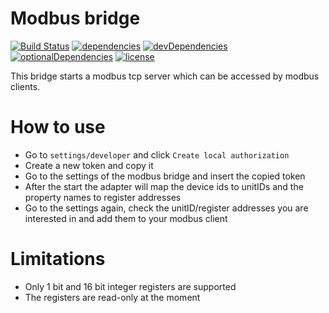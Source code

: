# Modbus bridge

[![Build Status](https://github.com/tim-hellhake/modbus-bridge/workflows/Build/badge.svg)](https://github.com/tim-hellhake/modbus-bridge/actions?query=workflow%3ABuild)
[![dependencies](https://david-dm.org/tim-hellhake/modbus-bridge.svg)](https://david-dm.org/tim-hellhake/modbus-bridge)
[![devDependencies](https://david-dm.org/tim-hellhake/modbus-bridge/dev-status.svg)](https://david-dm.org/tim-hellhake/modbus-bridge?type=dev)
[![optionalDependencies](https://david-dm.org/tim-hellhake/modbus-bridge/optional-status.svg)](https://david-dm.org/tim-hellhake/modbus-bridge?type=optional)
[![license](https://img.shields.io/badge/license-MPL--2.0-blue.svg)](LICENSE)

This bridge starts a modbus tcp server which can be accessed by modbus clients.

# How to use
* Go to `settings/developer` and click `Create local authorization`
* Create a new token and copy it
* Go to the settings of the modbus bridge and insert the copied token
* After the start the adapter will map the device ids to unitIDs and the property names to register addresses
* Go to the settings again, check the unitID/register addresses you are interested in and add them to your modbus client

# Limitations
* Only 1 bit and 16 bit integer registers are supported
* The registers are read-only at the moment
